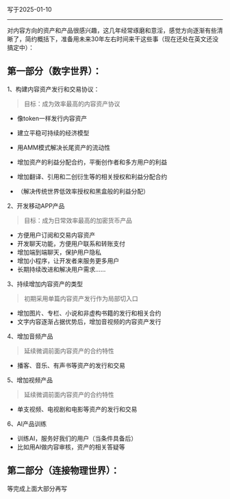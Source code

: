 写于2025-01-10
 
----
 
对内容方向的资产和产品很感兴趣，这几年经常琢磨和意淫，感觉方向逐渐有些清晰了，简约概括下，准备用未来30年左右时间来干这些事（现在还处在英文还没搞定中）：

## 第一部分（数字世界）：
1、构建内容资产发行和交易协议：
> 目标：成为效率最高的内容资产协议
* 像token一样发行内容资产 
* 建立平稳可持续的经济模型
* 用AMM模式解决长尾资产的流动性

* 增加资产的利益分配合约，平衡创作者和多方用户的利益
* 增加翻译、引用和二创衍生等的相关授权和利益分配合约
* （解决传统世界低效率授权和黑盒般的利益分配）


2、开发移动APP产品
> 目标：成为日常效率最高的加密货币产品
* 方便用户订阅和交易内容资产
* 开发聊天功能，方便用户联系和转账支付
* 增加端到端聊天，保护用户隐私
* 增加小程序，让开发者来服务更多用户
* 长期持续改进和解决用户需求……


3、持续增加内容资产的类型
> 初期采用单篇内容资产发行作为局部切入口
* 增加图片、专栏、小说和非虚构书籍的发行和相关合约
* 文字内容逐渐占据优势后，增加音视频的内容资产发行


4、增加音频产品
> 延续微调前面内容资产的合约特性
* 播客、音乐、有声书等资产的发行和交易


5、增加视频产品
> 延续微调前面内容资产的合约特性
* 单支视频、电视剧和电影等资产的发行和交易

6、AI产品训练
* 训练AI，服务好我们的用户（当条件具备后）
* 比如用AI做内容审核，资产的相关答疑等


## 第二部分（连接物理世界）：
等完成上面大部分再写

